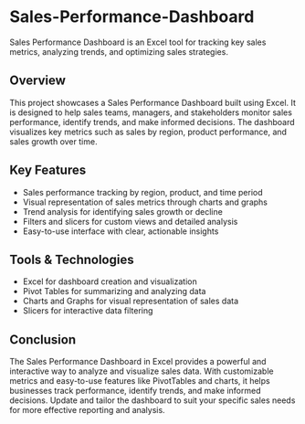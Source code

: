 # Sales-Performance-Dashboard

Sales Performance Dashboard is an Excel tool for tracking key sales metrics, analyzing trends, and optimizing sales strategies.

## Overview

This project showcases a Sales Performance Dashboard built using Excel. It is designed to help sales teams, managers, and stakeholders monitor sales performance, identify trends, and make informed decisions. The dashboard visualizes key metrics such as sales by region, product performance, and sales growth over time.

## Key Features

- Sales performance tracking by region, product, and time period  
- Visual representation of sales metrics through charts and graphs  
- Trend analysis for identifying sales growth or decline  
- Filters and slicers for custom views and detailed analysis  
- Easy-to-use interface with clear, actionable insights  

## Tools & Technologies

- Excel for dashboard creation and visualization  
- Pivot Tables for summarizing and analyzing data  
- Charts and Graphs for visual representation of sales data  
- Slicers for interactive data filtering  

## Conclusion

The Sales Performance Dashboard in Excel provides a powerful and interactive way to analyze and visualize sales data. With customizable metrics and easy-to-use features like PivotTables and charts, it helps businesses track performance, identify trends, and make informed decisions. Update and tailor the dashboard to suit your specific sales needs for more effective reporting and analysis.
   
